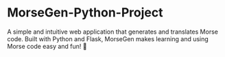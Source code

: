 # MorseGen-Python-Project
A simple and intuitive web application that generates and translates Morse code. Built with Python and Flask, MorseGen makes learning and using Morse code easy and fun! 🚀
